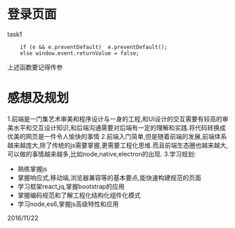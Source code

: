 #  登录页面

task1
```
    if (e && e.preventDefault)  e.preventDefault();
    else window.event.returnValue = false;

```
上述函数要记得传参

# 感想及规划
1.前端是一门集艺术审美和程序设计与一身的工程,和UI设计的交互需要有较高的审美水平和交互设计知识,和后端沟通需要对后端有一定的理解和实践.将代码转换成优美的网页是一件令人愉快的事情
2.前端入门简单,但是随着前端的发展,前端体系越来越庞大,除了传统的js需要掌握,更需要工程化思维.而且前端生态圈也越来越大,可以做的事情越来越多,比如node,native,electron的出现.
3.学习规划:
 + 熟练掌握js
 + 掌握响应式,移动端,浏览器兼容等的基本要点,能快速构建规范的页面
 + 学习框架react,jq,掌握bootstrap的应用
 + 掌握编码规范和了解工程化结构化组件化模式
 + 学习node,es6,掌握js高级特性和应用

 
2016/11/22

